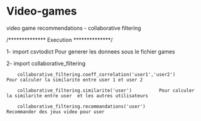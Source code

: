 # Video-games
video game recommendations - collaborative filtering

/************** Execution **************/

1- import csvtodict					Pour generer les donnees sous le fichier games

2- import collaborative_filtering

		collaborative_filtering.coeff_correlation('user1','user2')  	Pour calculer la similarite entre user 1 et user 2
		
		collaborative_filtering.similarite('user')			Pour calculer la similarite entre user  et les autres utilisateurs
		
		collaborative_filtering.recommandations('user')			Recommander des jeux video pour user
